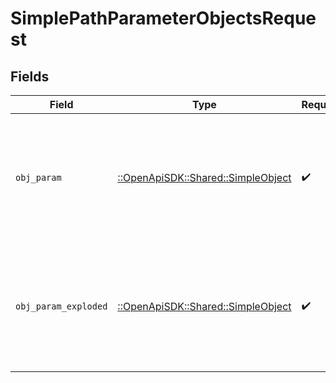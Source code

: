 # SimplePathParameterObjectsRequest


## Fields

| Field                                                                                              | Type                                                                                               | Required                                                                                           | Description                                                                                        |
| -------------------------------------------------------------------------------------------------- | -------------------------------------------------------------------------------------------------- | -------------------------------------------------------------------------------------------------- | -------------------------------------------------------------------------------------------------- |
| `obj_param`                                                                                        | [::OpenApiSDK::Shared::SimpleObject](../../models/shared/simpleobject.md)                          | :heavy_check_mark:                                                                                 | A simple object that uses all our supported primitive types and enums and has optional properties. |
| `obj_param_exploded`                                                                               | [::OpenApiSDK::Shared::SimpleObject](../../models/shared/simpleobject.md)                          | :heavy_check_mark:                                                                                 | A simple object that uses all our supported primitive types and enums and has optional properties. |